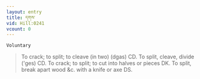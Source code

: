 ```yaml
---
layout: entry
title: དགས་
vid: Hill:0241
vcount: 0
---
```

`Voluntary` 
> To crack; to split; to cleave (in two) (dgas) CD\.
 To split, cleave, divide ('ges) CD\.
 To crack; to split; to cut into halves or pieces DK\.
 To split, break apart wood &c\.
 with a knife or axe DS\.

